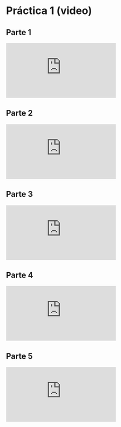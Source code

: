 # Práctica 1 (video) 

## Parte 1

<div class="iframe-container-out">
	<div class="iframe-container-in">
		<iframe src="https://www.youtube.com/embed/H3Omvbjb9Qc" title="YouTube video player" frameborder="0" allow="accelerometer; autoplay; clipboard-write; encrypted-media; gyroscope; picture-in-picture" allowfullscreen></iframe>
	</div>
</div>

## Parte 2

<div class="iframe-container-out">
	<div class="iframe-container-in">
		<iframe src="https://www.youtube.com/embed/uaysjnUim8c" title="YouTube video player" frameborder="0" allow="accelerometer; autoplay; clipboard-write; encrypted-media; gyroscope; picture-in-picture" allowfullscreen></iframe>
	</div>
</div>

## Parte 3

<div class="iframe-container-out">
	<div class="iframe-container-in">
		<iframe src="https://www.youtube.com/embed/gj56jbPadlI" title="YouTube video player" frameborder="0" allow="accelerometer; autoplay; clipboard-write; encrypted-media; gyroscope; picture-in-picture" allowfullscreen></iframe>
	</div>
</div>

## Parte 4

<div class="iframe-container-out">
	<div class="iframe-container-in">
		<iframe src="https://www.youtube.com/embed/uFPfzAlcAgo" title="YouTube video player" frameborder="0" allow="accelerometer; autoplay; clipboard-write; encrypted-media; gyroscope; picture-in-picture" allowfullscreen></iframe>
	</div>
</div>

## Parte 5

<div class="iframe-container-out">
	<div class="iframe-container-in">
		<iframe src="https://www.youtube.com/embed/uFPfzAlcAgo" title="YouTube video player" frameborder="0" allow="accelerometer; autoplay; clipboard-write; encrypted-media; gyroscope; picture-in-picture" allowfullscreen></iframe>
	</div>
</div>